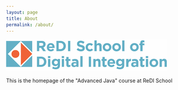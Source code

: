 ```yaml
---
layout: page
title: About
permalink: /about/
---
```

![ReDI School](assets/redi_banner.png)

This is the homepage of the "Advanced Java" course at ReDI School
